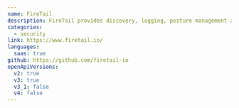 ```yaml
---
name: FireTail
description: FireTail provides discovery, logging, posture management and in-line enforcement of APIs using OpenAPI. API governance is backed by cloud provider integrations and a suite of open-source application libraries.
categories:
  - security
link: https://www.firetail.io/
languages:
  saas: true
github: https://github.com/firetail-io
openApiVersions:
  v2: true
  v3: true
  v3_1: false
  v4: false
---
```

